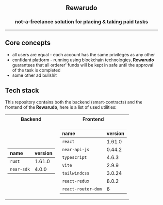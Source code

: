 <h2 align="center">Rewarudo</h2>
<h3 align="center">not-a-freelance solution for placing & taking paid tasks</h3>
<hr/>

## Core concepts

- all users are equal - each account has the same privileges as any other
- confidant platform - running using blockchain technologies, **Rewarudo** guarantees that all orderer' funds will be kept in safe until the approval of the task is completed
- some other ad bullshit

## Tech stack

This repository contains both the backend (smart-contracts) and the frontend of the **Rewarudo**, here is a list of used utilities:

<table>
<tr><th>Backend</th> <th>Frontend</th></tr>
<tr><td>

| name       | version |
| :--------- | :------ |
| `rust`     | 1.61.0  |
| `near-sdk` | 4.0.0   |

</td><td>

| name               | version |
| :----------------- | :------ |
| `react`            | 1.61.0  |
| `near-api-js`      | 0.44.2  |
| `typescript`       | 4.6.3   |
| `vite`             | 2.9.9   |
| `tailwindcss`      | 3.0.24  |
| `react-redux`      | 8.0.2   |
| `react-router-dom` | 6       |

</td></tr>

</table>
